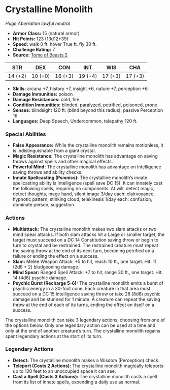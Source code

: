 # Crystalline Monolith

*Huge* *Aberration* *lawful neutral*

- **Armor Class:** 15 (natural armor)
- **Hit Points:** 123 (13d12+39)
- **Speed:** walk 0 ft. hover True ft. fly 30 ft.
- **Challenge Rating:** 7
- **Source:** [Tome of Beasts 2](https://koboldpress.com/kpstore/product/tome-of-beasts-2-for-5th-edition/)

| STR | DEX | CON | INT | WIS | CHA |
| --- | --- | --- | --- | --- | --- |
| 14 (+2) | 10 (+0) | 16 (+3) | 19 (+4) | 17 (+3) | 17 (+3) |

- **Skills:** arcana +7, history +7, insight +6, nature +7, perception +6
- **Damage Immunities:** poison
- **Damage Resistances:** cold, fire
- **Condition Immunities:** blinded, paralyzed, petrified, poisoned, prone
- **Senses:** blindsight 120 ft. (blind beyond this radius), passive Perception 16
- **Languages:** Deep Speech, Undercommon, telepathy 120 ft.
### Special Abilities
- **False Appearance:** While the crystalline monolith remains motionless, it is indistinguishable from a giant crystal.
- **Magic Resistance:** The crystalline monolith has advantage on saving throws against spells and other magical effects.
- **Powerful Mind:** The crystalline monolith has advantage on Intelligence saving throws and ability checks.
- **Innate Spellcasting (Psionics):** The crystalline monolith’s innate spellcasting ability is Intelligence (spell save DC 15). It can innately cast the following spells, requiring no components: At will: detect magic, detect thoughts, mage hand, silent image 3/day each: clairvoyance, hypnotic pattern, stinking cloud, telekinesis 1/day each: confusion, dominate person, suggestion
### Actions
- **Multiattack:** The crystalline monolith makes two slam attacks or two mind spear attacks. If both slam attacks hit a Large or smaller target, the target must succeed on a DC 14 Constitution saving throw or begin to turn to crystal and be restrained. The restrained creature must repeat the saving throw at the end of its next turn, becoming petrified on a failure or ending the effect on a success.
- **Slam:** Melee Weapon Attack: +5 to hit, reach 10 ft., one target. Hit: 11 (2d8 + 2) bludgeoning damage.
- **Mind Spear:** Ranged Spell Attack: +7 to hit, range 30 ft., one target. Hit: 14 (4d6) psychic damage.
- **Psychic Burst (Recharge 5-6):** The crystalline monolith emits a burst of psychic energy in a 30-foot cone. Each creature in that area must succeed on a DC 15 Intelligence saving throw or take 28 (8d6) psychic damage and be stunned for 1 minute. A creature can repeat the saving throw at the end of each of its turns, ending the effect on itself on a success.

The crystalline monolith can take 3 legendary actions, choosing from one of the options below. Only one legendary action can be used at a time and only at the end of another creature’s turn. The crystalline monolith regains spent legendary actions at the start of its turn.
### Legendary Actions
- **Detect:** The crystalline monolith makes a Wisdom (Perception) check.
- **Teleport (Costs 2 Actions):** The crystalline monolith magically teleports up to 120 feet to an unoccupied space it can see.
- **Cast a Spell (Costs 3 Actions):** The crystalline monolith casts a spell from its list of innate spells, expending a daily use as normal.
